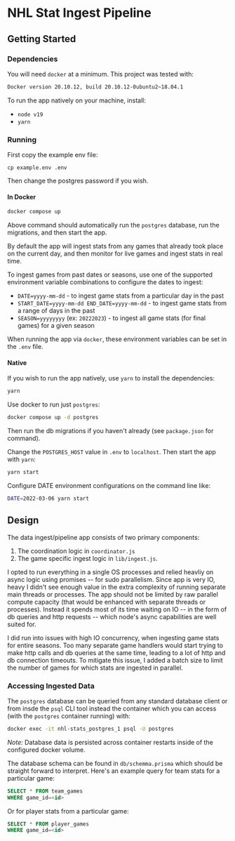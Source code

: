 # NHL Stat Ingest Pipeline

## Getting Started

### Dependencies

You will need `docker` at a minimum.
This project was tested with:

```sh
Docker version 20.10.12, build 20.10.12-0ubuntu2~18.04.1
```

To run the app natively on your machine, install:

- `node v19`
- `yarn`

### Running

First copy the example env file:

```
cp example.env .env
```

Then change the postgres password if you wish.

#### In Docker

```sh
docker compose up
```

Above command should automatically run the `postgres` database, run the migrations, and then start the app.

By default the app will ingest stats from any games that already took place on the current day,
and then monitor for live games and ingest stats in real time.

To ingest games from past dates or seasons, use one of the supported environment variable combinations to configure the dates to ingest:

- `DATE=yyyy-mm-dd` - to ingest game stats from a particular day in the past
- `START_DATE=yyyy-mm-dd END_DATE=yyyy-mm-dd` - to ingest game stats from a range of days in the past
- `SEASON=yyyyyyyy` (ex: `20222023`) - to ingest all game stats (for final games) for a given season

When running the app via `docker`, these environment variables can be set in the `.env` file.

#### Native

If you wish to run the app natively, use `yarn` to install the dependencies:

```sh
yarn
```

Use docker to run just `postgres`:

```sh
docker compose up -d postgres
```

Then run the db migrations if you haven't already (see `package.json` for command).

Change the `POSTGRES_HOST` value in `.env` to `localhost`.
Then start the app with `yarn`:

```sh
yarn start
```

Configure DATE environment configurations on the command line like:

```sh
DATE=2022-03-06 yarn start
```

## Design

The data ingest/pipeline app consists of two primary components:

1. The coordination logic in `coordinator.js`
2. The game specific ingest logic in `lib/ingest.js`.

I opted to run everything in a single OS processes and relied heavliy on async logic using promises -- for sudo parallelism.
Since app is very IO, heavy I didn't see enough value in the extra complexity of running separate main threads or processes.
The app should not be limited by raw parallel compute capacity (that would be enhanced with separate threads or processes).
Instead it spends most of its time waiting on IO -- in the form of db queries and http requests -- which node's async capabilities are well suited for.

I did run into issues with high IO concurrency, when ingesting game stats for entire seasons.
Too many separate game handlers would start trying to make http calls and db queries at the same time, leading to a lot of http and db connection timeouts.
To mitigate this issue, I added a batch size to limit the number of games for which stats are ingested in parallel.

### Accessing Ingested Data

The `postgres` database can be queried from any standard database client or from insde the `psql` CLI tool instead the container which you can access (with the `postgres` container running) with:

```sh
docker exec -it nhl-stats_postgres_1 psql -U postgres
```

_Note:_ Database data is persisted across container restarts inside of the configured docker volume.

The database schema can be found in `db/schemma.prisma` which should be straight forward to interpret.
Here's an example query for team stats for a particular game:

```sql
SELECT * FROM team_games
WHERE game_id=<id>
```

Or for player stats from a particular game:

```sql
SELECT * FROM player_games
WHERE game_id=<id>
```
